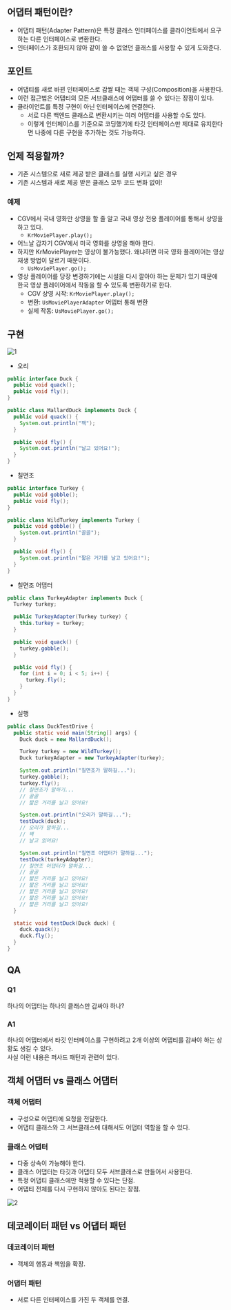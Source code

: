 ## 어댑터 패턴이란?

- 어댑터 패턴(Adapter Pattern)은 특정 클래스 인터페이스를 클라이언트에서 요구하는 다른 인터페이스로 변환한다.
- 인터페이스가 호환되지 않아 같이 쓸 수 없었던 클래스를 사용할 수 있게 도와준다.

## 포인트

- 어댑티를 새로 바뀐 인터페이스로 감쌀 때는 객체 구성(Composition)을 사용한다.
- 이런 접근법은 어댑티의 모든 서브클래스에 어댑터를 쓸 수 있다는 장점이 있다.
- 클라이언트를 특정 구현이 아닌 인터페이스에 연결한다.
  - 서로 다른 백엔드 클래스로 변환시키는 여러 어댑터를 사용할 수도 있다.
  - 이렇게 인터페이스를 기준으로 코딩했기에 타깃 인터페이스만 제대로 유지한다면 나중에 다른 구현을 추가하는 것도 가능하다.

## 언제 적용할까?

- 기존 시스템으로 새로 제공 받은 클래스를 실행 시키고 싶은 경우
- 기존 시스템과 새로 제공 받은 클래스 모두 코드 변화 없이!

### 예제

- CGV에서 국내 영화만 상영을 할 줄 알고 국내 영상 전용 플레이어를 통해서 상영을 하고 있다.
  - `KrMoviePlayer.play();`
- 어느날 갑자기 CGV에서 미국 영화를 상영을 해야 한다.
- 하지만 KrMoviePlayer는 영상이 불가능했다. 왜냐하면 미국 영화 플레이어는 영상 재생 방법이 달르기 때문이다.
  - `UsMoviePlayer.go();`
- 영상 플레이어를 당장 변경하기에는 시설을 다시 깔아야 하는 문제가 있기 때문에 한국 영상 플레이어에서 작동을 할 수 있도록 변환하기로 한다.
  - CGV 상영 시작: `KrMoviePlayer.play();`
  - 변환: `UsMoviePlayerAdapter` 어뎁터 통해 변환
  - 실제 작동: `UsMoviePlayer.go();`

## 구현

![1](https://github.com/cyb9701/more-deeper/assets/59527787/7b93edd9-5e47-40c7-9c76-2918aa77144d)

- 오리

```java
public interface Duck {
  public void quack();
  public void fly();
}

public class MallardDuck implements Duck {
  public void quack() {
    System.out.println("꽥");
  }

  public void fly() {
    System.out.println("날고 있어요!");
  }
}
```

- 칠면조

```java
public interface Turkey {
  public void gobble();
  public void fly();
}

public class WildTurkey implements Turkey {
  public void gobble() {
    System.out.println("골골");
  }

  public void fly() {
    System.out.println("짧은 거기를 날고 있어요!");
  }
}
```

- 칠면조 어댑터

```java
public class TurkeyAdapter implements Duck {
  Turkey turkey;

  public TurkeyAdapter(Turkey turkey) {
    this.turkey = turkey;
  }

  public void quack() {
    turkey.gobble();
  }

  public void fly() {
    for (int i = 0; i < 5; i++) {
      turkey.fly();
    }
  }
}
```

- 실행

```java
public class DuckTestDrive {
  public static void main(String[] args) {
    Duck duck = new MallardDuck();

    Turkey turkey = new WildTurkey();
    Duck turkeyAdapter = new TurkeyAdapter(turkey);

    System.out.println("칠면조가 말하길...");
    turkey.gobble();
    turkey.fly();
    // 칠면조가 말하기...
    // 골골
    // 짧은 거리를 날고 있어요!

    System.out.println("오리가 말하길...");
    testDuck(duck);
    // 오리가 말하길...
    // 꽥
    // 날고 있어요!

    System.out.println("칠면조 어댑터가 말하길...");
    testDuck(turkeyAdapter);
    // 칠면조 어댑터가 말하길...
    // 골골
    // 짧은 거리를 날고 있어요!
    // 짧은 거리를 날고 있어요!
    // 짧은 거리를 날고 있어요!
    // 짧은 거리를 날고 있어요!
    // 짧은 거리를 날고 있어요!
  }

  static void testDuck(Duck duck) {
    duck.quack();
    duck.fly();
  }
}
```

## QA

### Q1

하나의 어댑터는 하나의 클래스만 감싸야 하나?

### A1

하나의 어댑터에서 타깃 인터페이스를 구현하려고 2개 이상의 어댑티를 감싸야 하는 상황도 생길 수 있다.  
사실 이런 내용은 퍼사드 패턴과 관련이 있다.

## 객체 어댑터 vs 클래스 어댑터

### 객체 어댑터

- 구성으로 어댑티에 요청을 전달한다.
- 어댑티 클래스와 그 서브클래스에 대해서도 어댑터 역할을 할 수 있다.

### 클래스 어댑터

- 다중 상속이 가능해야 한다.
- 클래스 어댑터는 타깃과 어댑티 모두 서브클래스로 만들어서 사용한다.
- 특정 어댑티 클래스에만 적용할 수 있다는 단점.
- 어댑티 전체를 다시 구현하지 않아도 된다는 장점.

![2](https://github.com/cyb9701/more-deeper/assets/59527787/cbec814a-b529-4306-a8e0-943dd25a1ea8)

## 데코레이터 패턴 vs 어댑터 패턴

### 데코레이터 패턴

- 객체의 행동과 책임을 확장.

### 어댑터 패턴

- 서로 다른 인터페이스를 가진 두 객체를 연결.
